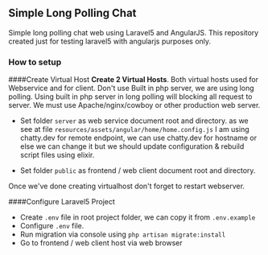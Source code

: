 ## Simple Long Polling Chat

Simple long polling chat web using Laravel5 and AngularJS.
This repository created just for testing laravel5 with angularjs purposes only.

### How to setup

####Create Virtual Host
**Create 2 Virtual Hosts**. Both virtual hosts used for Webservice and for client.
Don't use Built in php server, we are using long polling. Using built in php server in long polling will blocking all request to server. We must use Apache/nginx/cowboy or other production web server.

- Set folder `server` as web service document root and directory. 
as we see at file `resources/assets/angular/home/home.config.js` I am using chatty.dev for remote endpoint, we can use chatty.dev for hostname or else we can change it but we should update configuration & rebuild script files using elixir.

-  Set folder `public` as frontend / web client document root and directory.

Once we've done creating virtualhost don't forget to restart webserver.

####Configure Laravel5 Project
- Create `.env` file in root project folder, we can copy it from `.env.example`
- Configure `.env` file.
- Run migration via console using `php artisan migrate:install`
- Go to frontend / web client host via web browser
